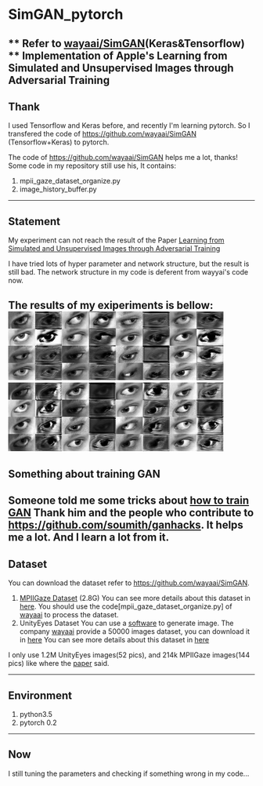# SimGAN_pytorch
** Refer to [wayaai/SimGAN](https://github.com/wayaai/SimGAN)(Keras&amp;Tensorflow) **
Implementation of Apple's Learning from Simulated and Unsupervised Images through Adversarial Training
---

## Thank
I used Tensorflow and Keras before, and recently I'm learning pytorch. So I transfered the code of https://github.com/wayaai/SimGAN (Tensorflow+Keras) to pytorch.

The code of https://github.com/wayaai/SimGAN helps me a lot, thanks!
Some code in my repository still use his, It contains:
1. mpii_gaze_dataset_organize.py
2. image_history_buffer.py
---

## Statement
My experiment can not reach the result of the Paper [Learning from Simulated and Unsupervised Images through Adversarial Training](https://arxiv.org/abs/1612.07828)

I have tried lots of hyper parameter and network structure, but the result is still bad.
The network structure in my code is deferent from wayyai's code now.

The results of my exiperiments is bellow:
![](images/image_2.png)   
![](images/image_3.png) 
---

## Something about training GAN  
Someone told me some tricks about [how to train GAN](https://github.com/soumith/ganhacks)
Thank him and the people who contribute to https://github.com/soumith/ganhacks.
It helps me a lot. And I learn a lot from it.
---

## Dataset
You can download the dataset refer to https://github.com/wayaai/SimGAN.

1. [MPIIGaze Dataset](http://datasets.d2.mpi-inf.mpg.de/MPIIGaze/MPIIGaze.tar.gz) (2.8G) 
You can see more details about this dataset in [here](https://www.mpi-inf.mpg.de/departments/computer-vision-and-multimodal-computing/research/gaze-based-human-computer-interaction/appearance-based-gaze-estimation-in-the-wild-mpiigaze/).
You should use the code[mpii_gaze_dataset_organize.py]  of  [wayaai](https://github.com/wayaai/SimGAN) to process the dataset.
2. UnityEyes Dataset
You can use a [software](http://www.cl.cam.ac.uk/research/rainbow/projects/unityeyes/) to generate image.
The company [wayaai](https://github.com/wayaai/SimGAN) provide a 50000 images dataset, you can download it in [here](http://www.cl.cam.ac.uk/~eww23/data/syntheseyes_data.zip)
You can see more details about this dataset in [here](http://www.cl.cam.ac.uk/research/rainbow/projects/unityeyes/)

I only use 1.2M UnityEyes images(52 pics), and 214k MPIIGaze images(144 pics) like where the [paper](https://arxiv.org/abs/1612.07828) said.


---

## Environment
1.  python3.5
2. pytorch 0.2
---

## Now
I still tuning the parameters and checking if something wrong in my code...
